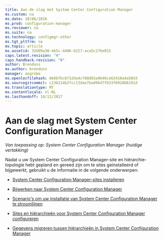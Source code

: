 ```yaml
---
title: Aan de slag met System Center Configuration Manager
ms.custom: na
ms.date: 10/06/2016
ms.prod: configuration-manager
ms.reviewer: na
ms.suite: na
ms.technology: configmgr-other
ms.tgt_pltfrm: na
ms.topic: article
ms.assetid: 32609a30-465c-4406-b227-aca5c276e015
caps.latest.revision: "4"
caps.handback.revision: "0"
author: Brenduns
ms.author: brenduns
manager: angrobe
ms.openlocfilehash: 668bfbc671d3e4c788d03a9646ce63410a4a58d3
ms.sourcegitcommit: c236214b2fcc13dae7bad96d7fb33f692868191d
ms.translationtype: MT
ms.contentlocale: nl-NL
ms.lasthandoff: 10/12/2017
---
```

# <a name="start-using-system-center-configuration-manager"></a>Aan de slag met System Center Configuration Manager

*Van toepassing op: System Center Configuration Manager (huidige vertakking)*

Nadat u uw System Center Configuration Manager-site en hiërarchie-topologie hebt gepland en gereed zijn om te sites geïnstalleerd of bijgewerkt, gebruikt u de informatie in de volgende onderwerpen:  

-   [System Center Configuration Manager-sites installeren](/sccm/core/servers/deploy/install/installing-sites)  

-   [Bijwerken naar System Center Configuration Manager](../../../core/servers/deploy/install/upgrade-to-configuration-manager.md)  

-   [Scenario's om uw installatie van System Center Configuration Manager te stroomlijnen](../../../core/servers/deploy/install/scenarios-to-streamline-your-installation.md)  

-   [Sites en hiërarchieën voor System Center Configuration Manager configureren](../../../core/servers/deploy/configure/configure-sites-and-hierarchies.md)  

-   [Gegevens migreren tussen hiërarchieën in System Center Configuration Manager](../../../core/migration/migrate-data-between-hierarchies.md)  
